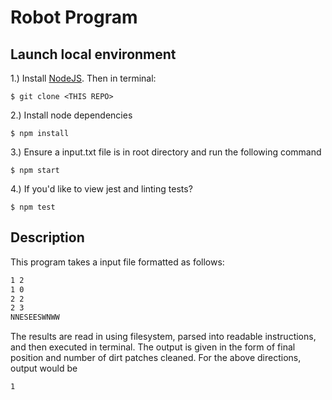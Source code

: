 # Robot Program

## Launch local environment
1.) Install [NodeJS](http://nodejs.org/download/). Then in terminal:

    $ git clone <THIS REPO>

2.) Install node dependencies

	$ npm install

3.) Ensure a input.txt file is in root directory and run the following command

	$ npm start

4.) If you'd like to view jest and linting tests?

	$ npm test

## Description

This program takes a input file formatted as follows:
```5 5
1 2
1 0
2 2
2 3
NNESEESWNWW
```

The results are read in using filesystem, parsed into readable instructions, and then executed in terminal. The output is given in the form of final position and number of dirt patches cleaned. For the above directions, output would be
```1 3
1
```
